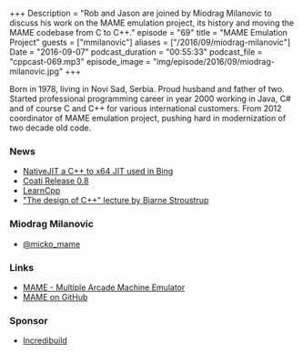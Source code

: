 +++
Description = "Rob and Jason are joined by Miodrag Milanovic to discuss his work on the MAME emulation project, its history and moving the MAME codebase from C to C++."
episode = "69"
title = "MAME Emulation Project"
guests = ["mmilanovic"]
aliases = ["/2016/09/miodrag-milanovic"]
Date = "2016-09-07"
podcast_duration = "00:55:33"
podcast_file = "cppcast-069.mp3"
episode_image = "img/episode/2016/09/miodrag-milanovic.jpg"
+++

Born in 1978, living in Novi Sad, Serbia. Proud husband and father of two. Started professional programming career in year 2000 working in Java, C#  and of course C and C++ for various international customers. From 2012 coordinator of MAME emulation project, pushing hard in modernization of two decade old code.

### News ###

 - [NativeJIT a C++ to x64 JIT used in Bing](https://github.com/bitfunnel/nativejit/)
 - [Coati Release 0.8](https://www.coati.io/blog/release_0_8/)
 - [LearnCpp](http://www.learncpp.com/)
 - ["The design of C++" lecture by Bjarne Stroustrup](http://www.computerhistory.org/collections/catalog/102624733)
 
### Miodrag Milanovic ###

 - [@micko_mame](https://twitter.com/micko_mame)
 
### Links ###

 - [MAME - Multiple Arcade Machine Emulator](http://www.mamedev.org/)
 - [MAME on GitHub](https://github.com/mamedev/mame)
 
### Sponsor ###

- [Incredibuild](https://www.incredibuild.com/cppoffer)

